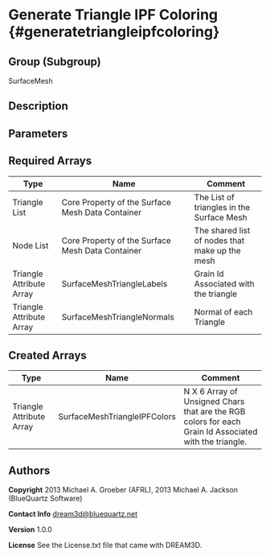 Generate Triangle IPF Coloring {#generatetriangleipfcoloring}
======================

## Group (Subgroup) ##
SurfaceMesh

## Description ##

## Parameters ##

## Required Arrays ##

| Type | Name | Comment |
|------|------|---------|
| Triangle List | Core Property of the Surface Mesh Data Container | The List of triangles in the Surface Mesh |
| Node List | Core Property of the Surface Mesh Data Container | The shared list of nodes that make up the mesh |
| Triangle Attribute Array | SurfaceMeshTriangleLabels | Grain Id Associated with the triangle |
| Triangle Attribute Array | SurfaceMeshTriangleNormals | Normal of each Triangle |

## Created Arrays ##

| Type | Name | Comment |
|------|------|---------|
| Triangle Attribute Array | SurfaceMeshTriangleIPFColors | N X 6 Array of Unsigned Chars that are the RGB colors for each Grain Id Associated with the triangle. |


## Authors ##

**Copyright** 2013 Michael A. Groeber (AFRL), 2013 Michael A. Jackson (BlueQuartz Software)

**Contact Info** dream3d@bluequartz.net

**Version** 1.0.0

**License**  See the License.txt file that came with DREAM3D.



